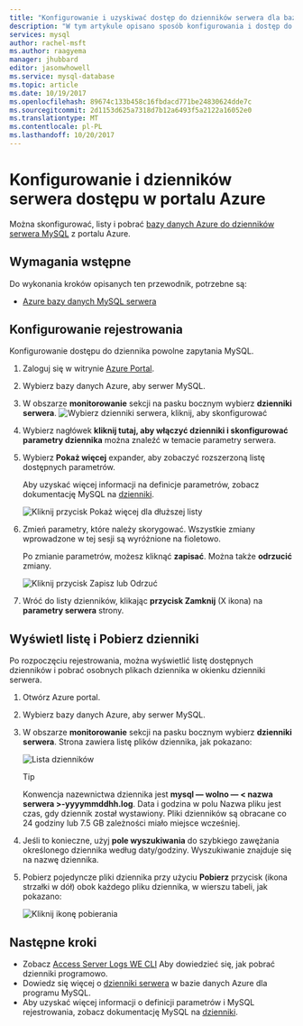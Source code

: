 ```yaml
---
title: "Konfigurowanie i uzyskiwać dostęp do dzienników serwera dla bazy danych platformy Azure dla programu MySQL w portalu Azure | Dokumentacja firmy Microsoft"
description: "W tym artykule opisano sposób konfigurowania i dostęp do dzienników serwera w bazie danych Azure dla programu MySQL z portalu Azure."
services: mysql
author: rachel-msft
ms.author: raagyema
manager: jhubbard
editor: jasonwhowell
ms.service: mysql-database
ms.topic: article
ms.date: 10/19/2017
ms.openlocfilehash: 89674c133b458c16fbdacd771be24830624dde7c
ms.sourcegitcommit: 2d1153d625a7318d7b12a6493f5a2122a16052e0
ms.translationtype: MT
ms.contentlocale: pl-PL
ms.lasthandoff: 10/20/2017
---
```

# <a name="configure-and-access-server-logs-in-the-azure-portal"></a>Konfigurowanie i dzienników serwera dostępu w portalu Azure

Można skonfigurować, listy i pobrać [bazy danych Azure do dzienników serwera MySQL](concepts-server-logs.md) z portalu Azure.

## <a name="prerequisites"></a>Wymagania wstępne
Do wykonania kroków opisanych ten przewodnik, potrzebne są:
- [Azure bazy danych MySQL serwera](quickstart-create-mysql-server-database-using-azure-portal.md)

## <a name="configure-logging"></a>Konfigurowanie rejestrowania
Konfigurowanie dostępu do dziennika powolne zapytania MySQL. 

1. Zaloguj się w witrynie [Azure Portal](http://portal.azure.com/).

2. Wybierz bazy danych Azure, aby serwer MySQL.

3. W obszarze **monitorowanie** sekcji na pasku bocznym wybierz **dzienniki serwera**. 
   ![Wybierz dzienniki serwera, kliknij, aby skonfigurować](./media/howto-configure-server-logs-in-portal/1-select-server-logs-configure.png)

4. Wybierz nagłówek **kliknij tutaj, aby włączyć dzienniki i skonfigurować parametry dziennika** można znaleźć w temacie parametry serwera.

5. Wybierz **Pokaż więcej** expander, aby zobaczyć rozszerzoną listę dostępnych parametrów. 

   Aby uzyskać więcej informacji na definicje parametrów, zobacz dokumentację MySQL na [dzienniki](https://dev.mysql.com/doc/refman/5.7/en/slow-query-log.html).

   ![Kliknij przycisk Pokaż więcej dla dłuższej listy](./media/howto-configure-server-logs-in-portal/2-show-more.png)

6. Zmień parametry, które należy skorygować. Wszystkie zmiany wprowadzone w tej sesji są wyróżnione na fioletowo. 

   Po zmianie parametrów, możesz kliknąć **zapisać**. Można także **odrzucić** zmiany.

   ![Kliknij przycisk Zapisz lub Odrzuć](./media/howto-configure-server-logs-in-portal/3-save-discard.png)

7. Wróć do listy dzienników, klikając **przycisk Zamknij** (X ikona) na **parametry serwera** strony.

## <a name="view-list-and-download-logs"></a>Wyświetl listę i Pobierz dzienniki
Po rozpoczęciu rejestrowania, można wyświetlić listę dostępnych dzienników i pobrać osobnych plikach dziennika w okienku dzienniki serwera. 

1. Otwórz Azure portal.

2. Wybierz bazy danych Azure, aby serwer MySQL.

3. W obszarze **monitorowanie** sekcji na pasku bocznym wybierz **dzienniki serwera**. Strona zawiera listę plików dziennika, jak pokazano:

   ![Lista dzienników](./media/howto-configure-server-logs-in-portal/4-server-logs-list.png)

   > [!TIP]
   > Konwencja nazewnictwa dziennika jest **mysql — wolno — < nazwa serwera >-yyyymmddhh.log**. Data i godzina w polu Nazwa pliku jest czas, gdy dziennik został wystawiony. Pliki dzienników są obracane co 24 godziny lub 7.5 GB zależności miało miejsce wcześniej.

4. Jeśli to konieczne, użyj **pole wyszukiwania** do szybkiego zawężania określonego dziennika według daty/godziny. Wyszukiwanie znajduje się na nazwę dziennika.

5. Pobierz pojedyncze pliki dziennika przy użyciu **Pobierz** przycisk (ikona strzałki w dół) obok każdego pliku dziennika, w wierszu tabeli, jak pokazano:

   ![Kliknij ikonę pobierania](./media/howto-configure-server-logs-in-portal/5-download.png)


## <a name="next-steps"></a>Następne kroki
- Zobacz [Access Server Logs WE CLI](howto-configure-server-logs-in-cli.md) Aby dowiedzieć się, jak pobrać dzienniki programowo.
- Dowiedz się więcej o [dzienniki serwera](concepts-server-logs.md) w bazie danych Azure dla programu MySQL. 
- Aby uzyskać więcej informacji o definicji parametrów i MySQL rejestrowania, zobacz dokumentację MySQL na [dzienniki](https://dev.mysql.com/doc/refman/5.7/en/slow-query-log.html).

